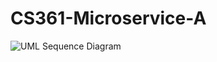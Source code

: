 # CS361-Microservice-A

![UML Sequence Diagram](https://github.com/user-attachments/assets/353948dd-5a9a-4a43-988f-0e549bc8ad28)
